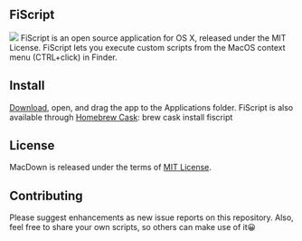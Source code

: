 ## FiScript
[![](https://img.shields.io/badge/release-v1.0.1-brightgreen.svg)](https://github.com/Mortennn/FiScript/releases/download/v1.0.1/FiScript.dmg)
FiScript is an open source application for OS X, released under the MIT License. FiScript lets you execute custom scripts from the MacOS context menu (CTRL+click) in Finder.
## Install
[Download](https://github.com/Mortennn/FiScript/releases/download/v1.0.1/FiScript.dmg), open, and drag the app to the Applications folder. FiScript is also available through [Homebrew Cask](https://caskroom.github.io/):
    brew cask install fiscript
## License
MacDown is released under the terms of [MIT License](http://opensource.org/licenses/MIT).
## Contributing
Please suggest enhancements as new issue reports on this repository. Also, feel free to share your own scripts, so others can make use of it😀

